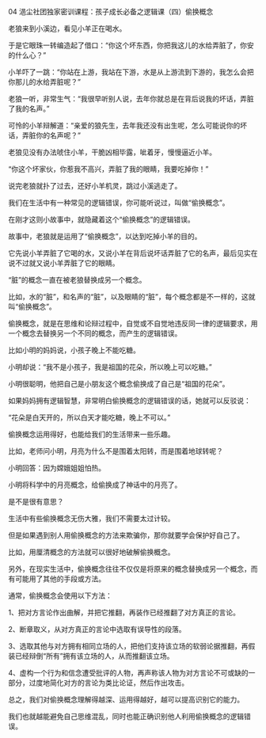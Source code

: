 04 浥尘社团独家密训课程：孩子成长必备之逻辑课（四）偷换概念





老狼来到小溪边，看见小羊正在喝水。

于是它眼珠一转编造起了借口：“你这个坏东西，你把我这儿的水给弄脏了，你安的什么心？”

小羊吓了一跳：“你站在上游，我站在下游，水是从上游流到下游的，我怎么会把你那儿的水给弄脏呢？”



老狼一听，非常生气：“我很早听别人说，去年你就总是在背后说我的坏话，弄脏了我的名声。”

可怜的小羊辩解道：“亲爱的狼先生，去年我还没有出生呢，怎么可能说你的坏话，弄脏你的名声呢？”



老狼见没有办法唬住小羊，干脆凶相毕露，呲着牙，慢慢逼近小羊。

“你这个坏家伙，你惹我不高兴，弄脏了我的眼睛，我要吃掉你！”

说完老狼就扑了过去，还好小羊机灵，跳过小溪逃走了。



我们在生活中有一种常见的逻辑错误，你可能听说过，叫做“偷换概念”。

在刚才这则小故事中，就隐藏着这个“偷换概念”的逻辑错误。

故事中，老狼就是运用了“偷换概念”，以达到吃掉小羊的目的。

它先说小羊弄脏了它喝的水，又说小羊在背后说坏话弄脏了它的名声，最后见实在说不过就又说小羊弄脏了它的眼睛。

“脏”的概念一直在被老狼替换成另一个概念。

比如，水的“脏”，和名声的“脏”，以及眼睛的“脏”，每个概念都是不一样的，这就叫“偷换概念”。



偷换概念，就是在思维和论辩过程中，自觉或不自觉地违反同一律的逻辑要求，用一个概念去替换另一个不同的概念，而产生的逻辑错误。

比如小明的妈妈说，小孩子晚上不能吃糖。

小明却说：“我不是小孩子，我是祖国的花朵，所以晚上可以吃糖。”

小明很聪明，他把自己是小朋友这个概念偷换成了自己是“祖国的花朵”。

如果妈妈拥有逻辑智慧，非常明白偷换概念的逻辑错误的话，她就可以反驳说：

“花朵是白天开的，所以白天才能吃糖，晚上不可以。”



偷换概念运用得好，也能给我们的生活带来一些乐趣。

比如，老师问小明，月亮为什么不是围着太阳转，而是围着地球转呢？

小明回答：因为嫦娥姐姐怕热。

小明将科学中的月亮概念，给偷换成了神话中的月亮了。

是不是很有意思？



生活中有些偷换概念无伤大雅，我们不需要太过计较。

但是如果遇到别人用偷换概念的方法来欺骗你，那你就要学会保护好自己了。

比如，用厘清概念的方法就可以很好地破解偷换概念。



另外，在现实生活中，偷换概念往往不仅仅是将原来的概念替换成另一个概念，而有可能用了其他的手段或方法。

通常，偷换概念会使用以下方法：

1、把对方言论作出曲解，并把它推翻，再装作已经推翻了对方真正的言论。

2、断章取义，从对方真正的言论中选取有误导性的段落。

3、选取其他与对方拥有相同立场的人，把他们支持该立场的软弱论据推翻，再假装已经辩倒“所有”拥有该立场的人，从而推翻该立场。

4、虚构一个行为和信念遭受批评的人物，再声称该人物为对方言论不可或缺的一部分，过度地简化对方的言论为类比论证，然后作出攻击。



总之，我们对偷换概念理解得越深、运用得越好，越可以提高识别它的能力。

我们也就越能避免自己思维混乱，同时也能正确识别他人利用偷换概念的逻辑错误。

